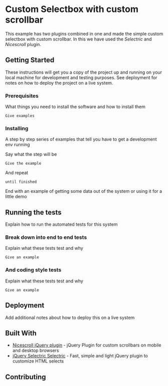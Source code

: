 # Custom Selectbox with custom scrollbar

This example has two plugins combined in one and made the simple custom selectbox with custom scrollbar. 
In this we have used the *Selectric* and *Nicescroll* plugin.

## Getting Started

These instructions will get you a copy of the project up and running on your local machine for development and testing purposes. See deployment for notes on how to deploy the project on a live system.

### Prerequisites

What things you need to install the software and how to install them

```
Give examples
```

### Installing

A step by step series of examples that tell you have to get a development env running

Say what the step will be

```
Give the example
```

And repeat

```
until finished
```

End with an example of getting some data out of the system or using it for a little demo

## Running the tests

Explain how to run the automated tests for this system

### Break down into end to end tests

Explain what these tests test and why

```
Give an example
```

### And coding style tests

Explain what these tests test and why

```
Give an example
```

## Deployment

Add additional notes about how to deploy this on a live system

## Built With

* [Nicescroll jQuery plugin](https://nicescroll.areaaperta.com) - jQuery Plugin for custom scrollbars on mobile and desktop browsers
* [jQuery Selectric Selectric](http://selectric.js.org/) - Fast, simple and light jQuery plugin to customize HTML selects



## Contributing

